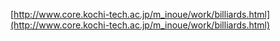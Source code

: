 [http://www.core.kochi-tech.ac.jp/m_inoue/work/billiards.html](http://www.core.kochi-tech.ac.jp/m_inoue/work/billiards.html)
